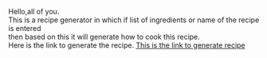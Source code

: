 Hello,all of you.<br>
This is a recipe generator in which if list of ingredients or name of the recipe is entered<br> then based on this it will generate how to cook this recipe.<br>
Here is the link to generate the recipe.
<a href="https://1c1b8509-0ea6-408a-8281-d385197d2e59-00-p7u2roc21996.pike.replit.dev/ ">This is the link to generate recipe</a>
